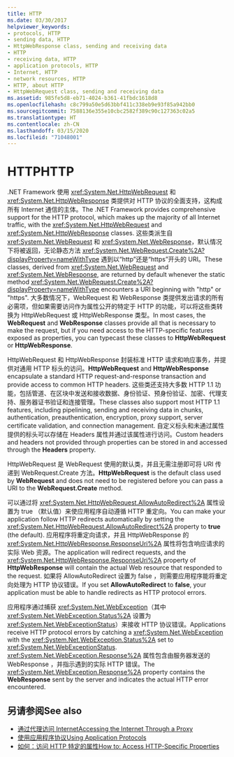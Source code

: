 ```yaml
---
title: HTTP
ms.date: 03/30/2017
helpviewer_keywords:
- protocols, HTTP
- sending data, HTTP
- HttpWebResponse class, sending and receiving data
- HTTP
- receiving data, HTTP
- application protocols, HTTP
- Internet, HTTP
- network resources, HTTP
- HTTP, about HTTP
- HttpWebRequest class, sending and receiving data
ms.assetid: 985fe5d8-eb71-4024-b361-41fbdc1618d8
ms.openlocfilehash: c8c799a50e5d63bbf411c338eb9e93f85a942bb0
ms.sourcegitcommit: 7588136e355e10cbc2582f389c90c127363c02a5
ms.translationtype: HT
ms.contentlocale: zh-CN
ms.lasthandoff: 03/15/2020
ms.locfileid: "71048001"
---
```

# <a name="http"></a><span data-ttu-id="c3d3c-102">HTTP</span><span class="sxs-lookup"><span data-stu-id="c3d3c-102">HTTP</span></span>
<span data-ttu-id="c3d3c-103">.NET Framework 使用 <xref:System.Net.HttpWebRequest> 和 <xref:System.Net.HttpWebResponse> 类提供对 HTTP 协议的全面支持，这构成所有 Internet 通信的主体。</span><span class="sxs-lookup"><span data-stu-id="c3d3c-103">The .NET Framework provides comprehensive support for the HTTP protocol, which makes up the majority of all Internet traffic, with the <xref:System.Net.HttpWebRequest> and <xref:System.Net.HttpWebResponse> classes.</span></span> <span data-ttu-id="c3d3c-104">这些类派生自 <xref:System.Net.WebRequest> 和 <xref:System.Net.WebResponse>，默认情况下将被返回，无论静态方法 <xref:System.Net.WebRequest.Create%2A?displayProperty=nameWithType> 遇到以“http”还是“https”开头的 URI。</span><span class="sxs-lookup"><span data-stu-id="c3d3c-104">These classes, derived from <xref:System.Net.WebRequest> and <xref:System.Net.WebResponse>, are returned by default whenever the static method <xref:System.Net.WebRequest.Create%2A?displayProperty=nameWithType> encounters a URI beginning with "http" or "https".</span></span> <span data-ttu-id="c3d3c-105">大多数情况下，WebRequest  和 WebResponse  类提供发出请求的所有必需项，但如果需要访问作为属性公开的特定于 HTTP 的功能，可以将这些类转换为 HttpWebRequest  或 HttpWebResponse  类型。</span><span class="sxs-lookup"><span data-stu-id="c3d3c-105">In most cases, the **WebRequest** and **WebResponse** classes provide all that is necessary to make the request, but if you need access to the HTTP-specific features exposed as properties, you can typecast these classes to **HttpWebRequest** or **HttpWebResponse**.</span></span>  
  
 <span data-ttu-id="c3d3c-106">HttpWebRequest  和 HttpWebResponse  封装标准 HTTP 请求和响应事务，并提供对通用 HTTP 标头的访问。</span><span class="sxs-lookup"><span data-stu-id="c3d3c-106">**HttpWebRequest** and **HttpWebResponse** encapsulate a standard HTTP request-and-response transaction and provide access to common HTTP headers.</span></span> <span data-ttu-id="c3d3c-107">这些类还支持大多数 HTTP 1.1 功能，包括管道、在区块中发送和接收数据、身份验证、预身份验证、加密、代理支持、服务器证书验证和连接管理。</span><span class="sxs-lookup"><span data-stu-id="c3d3c-107">These classes also support most HTTP 1.1 features, including pipelining, sending and receiving data in chunks, authentication, preauthentication, encryption, proxy support, server certificate validation, and connection management.</span></span> <span data-ttu-id="c3d3c-108">自定义标头和未通过属性提供的标头可以存储在 Headers  属性并通过该属性进行访问。</span><span class="sxs-lookup"><span data-stu-id="c3d3c-108">Custom headers and headers not provided through properties can be stored in and accessed through the **Headers** property.</span></span>  
  
 <span data-ttu-id="c3d3c-109">HttpWebRequest  是 WebRequest  使用的默认类，并且无需注册即可将 URI 传递到 WebRequest.Create  方法。</span><span class="sxs-lookup"><span data-stu-id="c3d3c-109">**HttpWebRequest** is the default class used by **WebRequest** and does not need to be registered before you can pass a URI to the **WebRequest.Create** method.</span></span>  
  
 <span data-ttu-id="c3d3c-110">可以通过将 <xref:System.Net.HttpWebRequest.AllowAutoRedirect%2A> 属性设置为 true  （默认值）来使应用程序自动遵循 HTTP 重定向。</span><span class="sxs-lookup"><span data-stu-id="c3d3c-110">You can make your application follow HTTP redirects automatically by setting the <xref:System.Net.HttpWebRequest.AllowAutoRedirect%2A> property to **true** (the default).</span></span> <span data-ttu-id="c3d3c-111">应用程序将重定向请求，并且 HttpWebResponse 的 <xref:System.Net.HttpWebResponse.ResponseUri%2A> 属性将包含响应请求的实际 Web 资源。</span><span class="sxs-lookup"><span data-stu-id="c3d3c-111">The application will redirect requests, and the <xref:System.Net.HttpWebResponse.ResponseUri%2A> property of **HttpWebResponse** will contain the actual Web resource that responded to the request.</span></span> <span data-ttu-id="c3d3c-112">如果将 AllowAutoRedirect  设置为 false  ，则需要应用程序能将重定向处理为 HTTP 协议错误。</span><span class="sxs-lookup"><span data-stu-id="c3d3c-112">If you set **AllowAutoRedirect** to **false**, your application must be able to handle redirects as HTTP protocol errors.</span></span>  
  
 <span data-ttu-id="c3d3c-113">应用程序通过捕获 <xref:System.Net.WebException>（其中 <xref:System.Net.WebException.Status%2A> 设置为 <xref:System.Net.WebExceptionStatus>）来接收 HTTP 协议错误。</span><span class="sxs-lookup"><span data-stu-id="c3d3c-113">Applications receive HTTP protocol errors by catching a <xref:System.Net.WebException> with the <xref:System.Net.WebException.Status%2A> set to <xref:System.Net.WebExceptionStatus>.</span></span> <span data-ttu-id="c3d3c-114"><xref:System.Net.WebException.Response%2A> 属性包含由服务器发送的 WebResponse  ，并指示遇到的实际 HTTP 错误。</span><span class="sxs-lookup"><span data-stu-id="c3d3c-114">The <xref:System.Net.WebException.Response%2A> property contains the **WebResponse** sent by the server and indicates the actual HTTP error encountered.</span></span>  
  
## <a name="see-also"></a><span data-ttu-id="c3d3c-115">另请参阅</span><span class="sxs-lookup"><span data-stu-id="c3d3c-115">See also</span></span>

- [<span data-ttu-id="c3d3c-116">通过代理访问 Internet</span><span class="sxs-lookup"><span data-stu-id="c3d3c-116">Accessing the Internet Through a Proxy</span></span>](accessing-the-internet-through-a-proxy.md)
- [<span data-ttu-id="c3d3c-117">使用应用程序协议</span><span class="sxs-lookup"><span data-stu-id="c3d3c-117">Using Application Protocols</span></span>](using-application-protocols.md)
- [<span data-ttu-id="c3d3c-118">如何：访问 HTTP 特定的属性</span><span class="sxs-lookup"><span data-stu-id="c3d3c-118">How to: Access HTTP-Specific Properties</span></span>](how-to-access-http-specific-properties.md)
